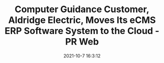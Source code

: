 ---
"title": "Computer Guidance Customer, Aldridge Electric, Moves Its eCMS ERP Software System to the Cloud - PR Web"
"date": "2021-10-7 16:3:12"
"feed_name": "GOOGLENEWSCONSTRUCTION"
"feed_website": "https://news.google.com/search?q=construction%2Bincident&hl=en-US&gl=US&ceid=US:en"
"feed_rss": "https://news.google.com/rss/search?q=construction%2Bincident&hl=en-US&gl=US&ceid=US:en"
"link": "https://www.prweb.com/releases/computer_guidance_customer_aldridge_electric_moves_its_ecms_erp_software_system_to_the_cloud/prweb18248362.htm"
"source": "{'href': 'https://www.prweb.com', 'title': 'PR Web'}"
"file": "_posts/2021-1-1-e2227285b1f0531c35a788a3385493f95bd7a517.md"
"accident": "0"
"drilling": "0"
"dead": "0"
"injured": "0"
"arrested": "0"
"place": "unknown place"
"where": "unknown site"
"causes": "unknown"
"place_uri": "unknown place"
---